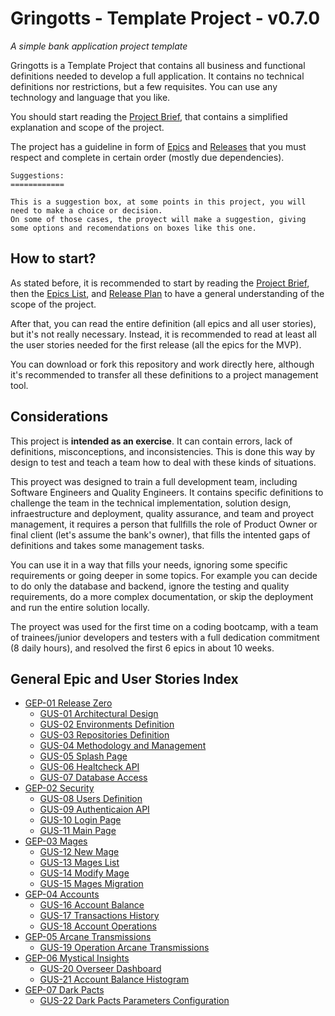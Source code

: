 # Gringotts - Template Project - v0.7.0

_A simple bank application project template_

Gringotts is a Template Project that contains all business and functional definitions needed to develop a full application. It contains no technical definitions nor restrictions, but a few requisites. You can use any technology and language that you like.

You should start reading the [Project Brief](DOC/brief.md), that contains a simplified explanation and scope of the project.

The project has a guideline in form of [Epics](DOC/epics.md) and [Releases](DOC/releases.md) that you must respect and complete in certain order (mostly due dependencies).

```
Suggestions:
============ 
    
This is a suggestion box, at some points in this project, you will need to make a choice or decision. 
On some of those cases, the proyect will make a suggestion, giving some options and recomendations on boxes like this one.

```

## How to start?
As stated before, it is recommended to start by reading the [Project Brief](DOC/brief.md), then the [Epics List](DOC/epics.md), and [Release Plan](DOC/releases.md) to have a general understanding of the scope of the project.

After that, you can read the entire definition (all epics and all user stories), but it's not really necessary. Instead, it is recommended to read at least all the user stories needed for the first release (all the epics for the MVP).

You can download or fork this repository and work directly here, although it's recommended to transfer all these definitions to a project management tool.

## Considerations

This project is **intended as an exercise**. It can contain errors, lack of definitions, misconceptions, and inconsistencies. This is done this way by design to test and teach a team how to deal with these kinds of situations.

This proyect was designed to train a full development team, including Software Engineers and Quality Engineers. It contains specific definitions to challenge the team in the technical implementation, solution design, infraestructure and deployment, quality assurance, and team and proyect management, it requires a person that fullfills the role of Product Owner or final client (let's assume the bank's owner), that fills the intented gaps of definitions and takes some management tasks.

You can use it in a way that fills your needs, ignoring some specific requirements or going deeper in some topics. For example you can decide to do only the database and backend, ignore the testing and quality requirements, do a more complex documentation, or skip the deployment and run the entire solution locally.

The proyect was used for the first time on a coding bootcamp, with a team of trainees/junior developers and testers with a full dedication commitment (8 daily hours), and resolved the first 6 epics in about 10 weeks.

## General Epic and User Stories Index
* [GEP-01 Release Zero](/DOC/GEP-01-Release-Zero/GEP-01-Release-Zero.md)
    * [GUS-01 Architectural Design](/DOC/GEP-01-Release-Zero/GUS-01-Architectural-Design.md)
    * [GUS-02 Environments Definition](/DOC/GEP-01-Release-Zero/GUS-02-Environments-Definition.md)
    * [GUS-03 Repositories Definition](/DOC/GEP-01-Release-Zero/GUS-03-Repositories-Definition.md)
    * [GUS-04 Methodology and Management](/DOC/GEP-01-Release-Zero/GUS-04-Methodology-Management.md)
    * [GUS-05 Splash Page](/DOC/GEP-01-Release-Zero/GUS-05-Splash-Page.md)
    * [GUS-06 Healtcheck API](/DOC/GEP-01-Release-Zero/GUS-06-Health-API.md)
    * [GUS-07 Database Access](/DOC/GEP-01-Release-Zero/GUS-07-Database-Access.md)
* [GEP-02 Security](/DOC/GEP-02-Security/GEP-02-Security.md)
    * [GUS-08 Users Definition](/DOC/GEP-02-Security/GUS-08-Users-Definition.md)
    * [GUS-09 Authenticaion API](/DOC/GEP-02-Security/GUS-09-Authentication-API.md)
    * [GUS-10 Login Page](/DOC/GEP-02-Security/GUS-10-Login-Page.md)
    * [GUS-11 Main Page](/DOC/GEP-02-Security/GUS-11-Main-Page.md)
* [GEP-03 Mages](/DOC/GEP-03-Mages/GEP-03-Mages.md)
    * [GUS-12 New Mage](/DOC/GEP-03-Mages/GUS-12-New-Mage.md)
    * [GUS-13 Mages List](/DOC/GEP-03-Mages/GUS-13-Mages-List.md)
    * [GUS-14 Modify Mage](/DOC/GEP-03-Mages/GUS-14-Modify-Mage.md)
    * [GUS-15 Mages Migration](/DOC/GEP-03-Mages/GUS-15-Mages-Migration.md)
* [GEP-04 Accounts](/DOC/GEP-04-Accounts/GEP-04-Accounts.md)
    * [GUS-16 Account Balance](/DOC/GEP-04-Accounts/GUS-16-Account-Balance.md)
    * [GUS-17 Transactions History](/DOC/GEP-04-Accounts/GUS-17-Transactions-History.md)
    * [GUS-18 Account Operations](/DOC/GEP-04-Accounts/GUS-18-Account-Operations.md)
* [GEP-05 Arcane Transmissions](/DOC/GEP-05-Arcane-Transmissions/GEP-05-Arcane-Transmissions.md)
    * [GUS-19 Operation Arcane Transmissions](/DOC/GEP-05-Arcane-Transmissions/GUS-19-Operation-Arcane-Transmissions.md)
* [GEP-06 Mystical Insights](/DOC/GEP-06-Mystical-Insights/GEP-06-Mystical-Insights.md)
    * [GUS-20 Overseer Dashboard](/DOC/GEP-06-Mystical-Insights/GUS-20-Overseer-Dashboard.md)
    * [GUS-21 Account Balance Histogram](/DOC/GEP-06-Mystical-Insights/GUS-21-Account-Balance-Histogram.md)
* [GEP-07 Dark Pacts](/DOC/GEP-07-Dark-Pacts/GEP-07-Dark-Pacts.md)
    * [GUS-22 Dark Pacts Parameters Configuration](/DOC/GEP-07-Dark-Pacts/GUS-22-Dark-Pact-Parameters.md)